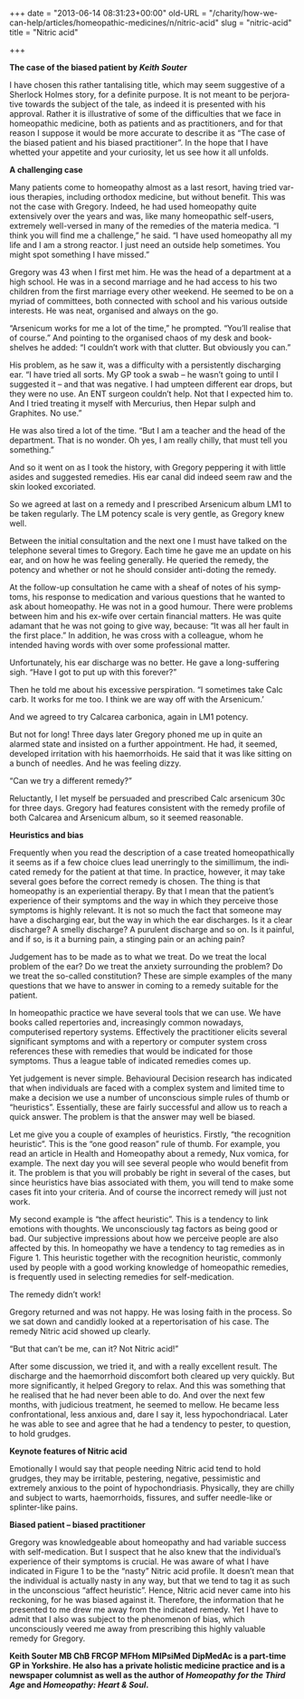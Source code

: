 +++
date = "2013-06-14 08:31:23+00:00"
old-URL = "/charity/how-we-can-help/articles/homeopathic-medicines/n/nitric-acid"
slug = "nitric-acid"
title = "Nitric acid"

+++

**The case of the biased patient by _Keith Souter_**

I have chosen this rather tantalising title, which may seem suggestive of a Sherlock Holmes story, for a definite purpose. It is not meant to be perjora­tive towards the subject of the tale, as indeed it is presented with his approval. Rather it is illustrative of some of the difficulties that we face in homeopathic medicine, both as patients and as prac­titioners, and for that reason I suppose it would be more accurate to describe it as “The case of the biased patient and his biased practitioner”. In the hope that I have whetted your appetite and your curiosity, let us see how it all unfolds.

**A challenging case**

Many patients come to homeopathy almost as a last resort, having tried var­ious therapies, including orthodox med­icine, but without benefit. This was not the case with Gregory. Indeed, he had used homeopathy quite extensively over the years and was, like many homeo­pathic self-users, extremely well-versed in many of the remedies of the materia medica. “I think you will find me a chal­lenge,” he said. “I have used homeo­pathy all my life and I am a strong reactor. I just need an outside help sometimes. You might spot something I have missed.”

Gregory was 43 when I first met him. He was the head of a department at a high school. He was in a second marriage and he had access to his two children from the first marriage every other week­end. He seemed to be on a myriad of committees, both connected with school and his various outside interests. He was neat, organised and always on the go.

“Arsenicum works for me a lot of the time,” he prompted. “You’ll realise that of course.” And pointing to the organised chaos of my desk and book­shelves he added: “I couldn’t work with that clutter. But obviously you can.”

His problem, as he saw it, was a dif­ficulty with a persistently discharging ear. “I have tried all sorts. My GP took a swab – he wasn’t going to until I suggested it – and that was negative. I had umpteen different ear drops, but they were no use. An ENT surgeon couldn’t help. Not that I expected him to. And I tried treating it myself with Mercurius, then Hepar sulph and Graphites. No use.”

He was also tired a lot of the time. “But I am a teacher and the head of the depart­ment. That is no wonder. Oh yes, I am really chilly, that must tell you something.”

And so it went on as I took the his­tory, with Gregory peppering it with lit­tle asides and suggested remedies. His ear canal did indeed seem raw and the skin looked excoriated.

So we agreed at last on a remedy and I prescribed Arsenicum album LM1 to be taken regularly. The LM potency scale is very gentle, as Gregory knew well.

Between the initial consultation and the next one I must have talked on the telephone several times to Gregory. Each time he gave me an update on his ear, and on how he was feeling generally. He queried the remedy, the potency and whether or not he should consider anti-doting the remedy.

At the follow-up consultation he came with a sheaf of notes of his symp­toms, his response to medication and various questions that he wanted to ask about homeopathy. He was not in a good humour. There were problems between him and his ex-wife over cer­tain financial matters. He was quite adamant that he was not going to give way, because: “It was all her fault in the first place.” In addition, he was cross with a colleague, whom he intended having words with over some profes­sional matter.

Unfortunately, his ear discharge was no better. He gave a long-suffering sigh. “Have I got to put up with this forever?”

Then he told me about his excessive perspiration. “I sometimes take Calc carb. It works for me too. I think we are way off with the Arsenicum.’

And we agreed to try Calcarea car­bonica, again in LM1 potency.

But not for long! Three days later Gregory phoned me up in quite an alarmed state and insisted on a further appointment. He had, it seemed, devel­oped irritation with his haemorrhoids. He said that it was like sitting on a bunch of needles. And he was feeling dizzy.

“Can we try a different remedy?”

Reluctantly, I let myself be persuaded and prescribed Calc arsenicum 30c for three days. Gregory had features consistent with the remedy profile of both Calcarea and Arsenicum album, so it seemed reasonable.

**Heuristics and bias**

Frequently when you read the descrip­tion of a case treated homeopathically it seems as if a few choice clues lead unerringly to the simillimum, the indi­cated remedy for the patient at that time. In practice, however, it may take several goes before the correct remedy is cho­sen. The thing is that homeopathy is an experiential therapy. By that I mean that the patient’s experience of their symp­toms and the way in which they perceive those symptoms is highly relevant. It is not so much the fact that someone may have a discharging ear, but the way in which the ear discharges. Is it a clear dis­charge? A smelly discharge? A purulent discharge and so on. Is it painful, and if so, is it a burning pain, a stinging pain or an aching pain?

Judgement has to be made as to what we treat. Do we treat the local problem of the ear? Do we treat the anxiety sur­rounding the problem? Do we treat the so-called constitution? These are simple examples of the many questions that we have to answer in coming to a remedy suitable for the patient.

In homeopathic practice we have sev­eral tools that we can use. We have books called repertories and, increas­ingly common nowadays, computerised repertory systems. Effectively the prac­titioner elicits several significant symp­toms and with a repertory or computer system cross references these with reme­dies that would be indicated for those symptoms. Thus a league table of indi­cated remedies comes up.

Yet judgement is never simple. Behavioural Decision research has indi­cated that when individuals are faced with a complex system and limited time to make a decision we use a number of unconscious simple rules of thumb or “heuristics”. Essentially, these are fairly successful and allow us to reach a quick answer. The problem is that the answer may well be biased.

Let me give you a couple of exam­ples of heuristics. Firstly, “the recogni­tion heuristic”. This is the “one good reason” rule of thumb. For example, you read an article in Health and Homeopathy about a remedy, Nux vomica, for exam­ple. The next day you will see several people who would benefit from it. The problem is that you will probably be right in several of the cases, but since heuristics have bias associated with them, you will tend to make some cases fit into your criteria. And of course the incorrect remedy will just not work.

My second example is “the affect heuristic”. This is a tendency to link emotions with thoughts. We uncon­sciously tag factors as being good or bad. Our subjective impressions about how we perceive people are also affected by this. In homeopathy we have a tendency to tag remedies as in Figure 1. This heuristic together with the recognition heuristic, commonly used by people with a good working knowledge of homeo­pathic remedies, is frequently used in selecting remedies for self-medication.

The remedy didn’t work!

Gregory returned and was not happy. He was losing faith in the process. So we sat down and candidly looked at a reper­torisation of his case. The remedy Nitric acid showed up clearly.

“But that can’t be me, can it? Not Nitric acid!”

After some discussion, we tried it, and with a really excellent result. The discharge and the haemorrhoid dis­comfort both cleared up very quickly. But more significantly, it helped Gregory to relax. And this was something that he realised that he had never been able to do. And over the next few months, with judicious treatment, he seemed to mellow. He became less confrontational, less anxious and, dare I say it, less hypochondriacal. Later he was able to see and agree that he had a tendency to pester, to question, to hold grudges.

**Keynote features of Nitric acid**

Emotionally I would say that people needing Nitric acid tend to hold grudges, they may be irritable, pestering, nega­tive, pessimistic and extremely anxious to the point of hypochondriasis. Physically, they are chilly and subject to warts, haemorrhoids, fissures, and suf­fer needle-like or splinter-like pains.

**Biased patient – biased practitioner**

Gregory was knowledgeable about homeopathy and had variable success with self-medication. But I suspect that he also knew that the individual’s expe­rience of their symptoms is crucial. He was aware of what I have indicated in Figure 1 to be the “nasty” Nitric acid profile. It doesn’t mean that the indi­vidual is actually nasty in any way, but that we tend to tag it as such in the unconscious “affect heuristic”. Hence, Nitric acid never came into his reckon­ing, for he was biased against it. Therefore, the information that he pre­sented to me drew me away from the indicated remedy. Yet I have to admit that I also was subject to the phenom­enon of bias, which unconsciously veered me away from prescribing this highly valuable remedy for Gregory.

**Keith Souter MB ChB FRCGP MFHom MIPsiMed DipMedAc is a part-time GP in Yorkshire. He also has a private holistic medicine practice and is a newspaper columnist as well as the author of _Homeopathy for the Third Age_ and _Homeopathy: Heart & Soul_.**

